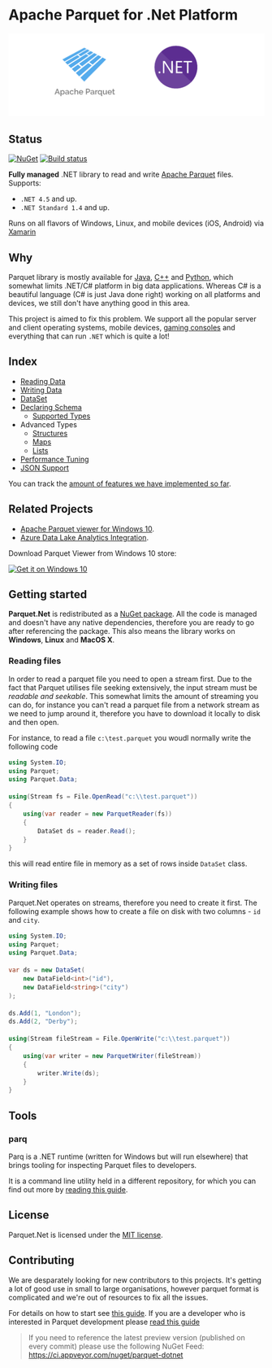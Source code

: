 # Apache Parquet for .Net Platform

![Icon](doc/img/dotnetlovesparquet.png)

## Status

[![NuGet](https://img.shields.io/nuget/v/Parquet.Net.svg)](https://www.nuget.org/packages/Parquet.Net)
[![Build status](https://ci.appveyor.com/api/projects/status/w3o50mweytm85uxb?svg=true)](https://ci.appveyor.com/project/aloneguid/parquet-dotnet)

**Fully managed** .NET library to read and write [Apache Parquet](https://parquet.apache.org/) files. Supports:
- `.NET 4.5` and up.
- `.NET Standard 1.4` and up.

Runs on all flavors of Windows, Linux, and mobile devices (iOS, Android) via [Xamarin](https://www.xamarin.com/)

## Why

Parquet library is mostly available for [Java](https://github.com/apache/parquet-mr), [C++](https://github.com/apache/parquet-cpp) and [Python](https://github.com/dask/fastparquet), which somewhat limits .NET/C# platform in big data applications. Whereas C# is a beautiful language (C# is just Java done right) working on all platforms and devices, we still don't have anything good in this area.

This project is aimed to fix this problem. We support all the popular server and client operating systems, mobile devices, [gaming consoles](doc/xboxone.md) and everything that can run `.NET` which is quite a lot!

## Index

- [Reading Data](doc/reading.md) 
- [Writing Data](doc/writing.md)
- [DataSet](doc/dataset.md) 
- [Declaring Schema](doc/schema.md)
  - [Supported Types](doc/types.md)
- Advanced Types
  - [Structures](doc/complex-struct.md)
  - [Maps](doc/complex-map.md)
  - [Lists](doc/complex-list.md)
- [Performance Tuning](doc/performance.md)
- [JSON Support](doc/json.md)

You can track the [amount of features we have implemented so far](doc/features.md).

## Related Projects

- [Apache Parquet viewer for Windows 10](https://github.com/aloneguid/parquet-viewer-uwp).
- [Azure Data Lake Analytics Integration](https://github.com/elastacloud/datalake-extractor-parquet).

Download Parquet Viewer from Windows 10 store:

<a href="https://www.microsoft.com/store/apps/9pgb0m8z4j2t?ocid=badge"><img src="https://assets.windowsphone.com/f2f77ec7-9ba9-4850-9ebe-77e366d08adc/English_Get_it_Win_10_InvariantCulture_Default.png" alt="Get it on Windows 10" width="200" /></a>

## Getting started

**Parquet.Net** is redistributed as a [NuGet package](https://www.nuget.org/packages/Parquet.Net). All the code is managed and doesn't have any native dependencies, therefore you are ready to go after referencing the package. This also means the library works on **Windows**, **Linux** and **MacOS X**.

### Reading files

In order to read a parquet file you need to open a stream first. Due to the fact that Parquet utilises file seeking extensively, the input stream must be *readable and seekable*. This somewhat limits the amount of streaming you can do, for instance you can't read a parquet file from a network stream as we need to jump around it, therefore you have to download it locally to disk and then open.

For instance, to read a file `c:\test.parquet` you woudl normally write the following code

```csharp
using System.IO;
using Parquet;
using Parquet.Data;

using(Stream fs = File.OpenRead("c:\\test.parquet"))
{
	using(var reader = new ParquetReader(fs))
	{
		DataSet ds = reader.Read();
	}
}
```

this will read entire file in memory as a set of rows inside `DataSet` class.

### Writing files

Parquet.Net operates on streams, therefore you need to create it first. The following example shows how to create a file on disk with two columns - `id` and `city`.

```csharp
using System.IO;
using Parquet;
using Parquet.Data;

var ds = new DataSet(
	new DataField<int>("id"),
	new DataField<string>("city")
);

ds.Add(1, "London");
ds.Add(2, "Derby");

using(Stream fileStream = File.OpenWrite("c:\\test.parquet"))
{
	using(var writer = new ParquetWriter(fileStream))
	{
		writer.Write(ds);
	}
}

```

## Tools

### parq

Parq is a .NET runtime (written for Windows but will run elsewhere) that brings tooling for inspecting Parquet files to developers. 

It is a command line utility held in a different repository, for which you can find out more by [reading this guide](https://github.com/elastacloud/parq).

## License

Parquet.Net is licensed under the [MIT license](https://github.com/elastacloud/parquet-dotnet/blob/master/LICENSE).

## Contributing

We are desparately looking for new contributors to this projects. It's getting a lot of good use in small to large organisations, however parquet format is complicated and we're out of resources to fix all the issues.

For details on how to start see [this guide](.github/CONTRIBUTING.md). If you are a developer who is interested in Parquet development please [read this guide](doc/parquet-getting-started.md)

> If you need to reference the latest preview version (published on every commit) please use the following NuGet Feed: https://ci.appveyor.com/nuget/parquet-dotnet
